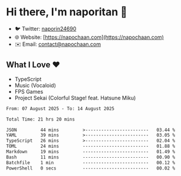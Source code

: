 # Hi there, I'm naporitan 👋

- 🐦 Twitter: [naporin24690](https://twitter.com/naporin24690)
- 🌐 Website: [https://napochaan.com](https://napochaan.com)
- ✉️ Email: [contact@napochaan.com](mailto:contact@napochaan.com)

## What I Love ❤️
- TypeScript
- Music (Vocaloid)
- FPS Games
- Project Sekai (Colorful Stage! feat. Hatsune Miku)

<!--START_SECTION:waka-->

```txt
From: 07 August 2025 - To: 14 August 2025

Total Time: 21 hrs 20 mins

JSON         44 mins         >------------------------   03.44 %
YAML         39 mins         >------------------------   03.05 %
TypeScript   26 mins         >------------------------   02.04 %
TOML         24 mins         -------------------------   01.88 %
Markdown     19 mins         -------------------------   01.49 %
Bash         11 mins         -------------------------   00.90 %
Batchfile    1 min           -------------------------   00.12 %
PowerShell   0 secs          -------------------------   00.02 %
```

<!--END_SECTION:waka-->

